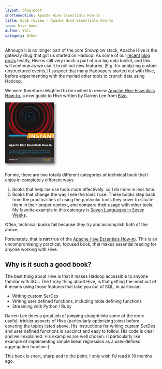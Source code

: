 ```yaml
---
layout: blog-post
shortenedlink: Apache Hive Essentials How-to  
title: Book review - Apache Hive Essentials How-to
tags: hive book
author: Yali
category: Other  
---
```


Although it is no longer part of the core Snowplow stack, Apache Hive is the gateway drug that got us started  on Hadoop. As some of our [recent][hive-ex-1] [blog posts][hive-ex-2] testify, Hive is still very much a part of our big data toolkit, and this will continue as we use it to roll out new features. (E.g. for analyzing custom unstructured events.) I suspect that many Hadoopers started out with Hive, before experimenting with the myriad other tools to crunch data using Hadoop.

We were therefore delighted to be invited to review [Apache Hive Essentials How-to][book-review], a new guide to Hive written by Darren Lee from [Bizo][bizo].

<a href="http://www.packtpub.com/apache-hive-essentials-how-to/book?utm_source=blog&amp;utm_medium=link&amp;utm_campaign=bookmention">
	<img src="/static/img/blog/2013/09/instant-apache-hive-essentials.png" title="Hive how to guide" />
</a>


For me, there are two totally different categories of technical book that I enjoy in completely different ways:

1. Books that help me use tools more effectively: so I do more in less time.
2. Books that change the way I see the tools I use. These books step back from the practicalities of using the particular tools they cover to situate them in their proper context, and compare their usage with other tools. My favorite example in this cateogry is [Seven Languages in Seven Weeks][7-weeks].

Often, technical books fail because they try and accomplish *both* of the above.

Fortunately, that is **not** true of the [Apache Hive Essentials How-to][book-review]. This is an uncompromisingly practical, focused book, that makes essential reading for anyone working with Hive.

<!--more-->

## Why is it such a good book?

The best thing about Hive is that it makes Hadoop accessible to anyone familiar with SQL. The tricky thing about Hive, is that getting the most out of it means using those features that take you out of SQL, in particular:

* Writing custom SerDes
* Writing user defined functions, including table defining functions
* Streaming with Python / Ruby

Darren Lee does a great job of jumping straight into some of the more useful, trickier aspects of Hive (particularly optimizing joins) before covering the topics listed above. His instructions for writing custom SerDes and user defined functions is succinct and easy to follow. His code is clear and well explained. His examples are well chosen. (I particularly like example of implementing simple linear regression as a user-defined aggregation function.)

This book is short, sharp and to the point. I only wish I'd read it 18 months ago.



[hive-ex-1]: http://snowplowanalytics.com/blog/2013/09/03/using-qubole-to-analyze-snowplow-web-data/
[hive-ex-2]: http://snowplowanalytics.com/blog/2013/09/11/reprocessing-bad-data-using-hive-the-json-serde-and-qubole/
[book-review]: http://www.packtpub.com/apache-hive-essentials-how-to/book?utm_source=blog&utm_medium=link&utm_campaign=bookmention
[bizo]: http://www.bizo.com/home
[7-weeks]: http://pragprog.com/book/btlang/seven-languages-in-seven-weeks
